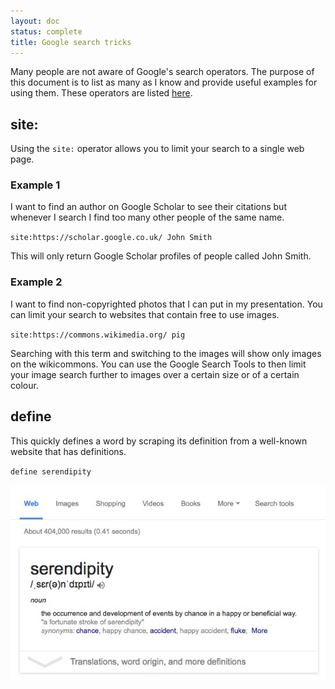 ```yaml
---
layout: doc
status: complete
title: Google search tricks
---
```


Many people are not aware of Google's search operators. The purpose of this
document is to list as many as I know and provide useful examples for using
them. These operators are listed [here](https://support.google.com/websearch/answer/134479?hl=en).

## site:

Using the `site:` operator allows you to limit your search to a single web page.

### Example 1

I want to find an author on Google Scholar to see their citations but whenever
I search I find too many other people of the same name.

`site:https://scholar.google.co.uk/ John Smith`

This will only return Google Scholar profiles of people called John Smith.

### Example 2

I want to find non-copyrighted photos that I can put in my presentation.  You
can limit your search to websites that contain free to use images.

`site:https://commons.wikimedia.org/ pig`

Searching with this term and switching to the images will show only images on
the wikicommons. You can use the Google Search Tools to then limit your image
search further to images over a certain size or of a certain colour.

## define

This quickly defines a word by scraping its definition from a well-known
website that has definitions.

`define serendipity`

![google-define](https://raw.githubusercontent.com/BES-QSIG/docs/master/img/google_define.jpg "Google defines serendipity")
